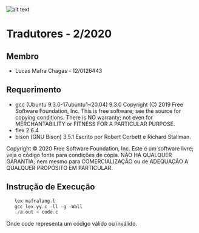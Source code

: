 ![alt text](http://www.unb.br/images/Imagens/logo_unb.png)

# Tradutores - 2/2020

## Membro
* Lucas Mafra Chagas - 12/0126443

## Requerimento
* gcc (Ubuntu 9.3.0-17ubuntu1~20.04) 9.3.0
Copyright (C) 2019 Free Software Foundation, Inc.
This is free software; see the source for copying conditions.  There is NO
warranty; not even for MERCHANTABILITY or FITNESS FOR A PARTICULAR PURPOSE.
* flex 2.6.4
* bison (GNU Bison) 3.5.1
Escrito por Robert Corbett e Richard Stallman.

Copyright © 2020 Free Software Foundation, Inc.
Este é um software livre; veja o código fonte para condições de cópia.
NÃO HÁ QUALQUER GARANTIA; nem mesmo para COMERCIALIZAÇÃO ou de ADEQUAÇÃO A
QUALQUER PROPÓSITO EM PARTICULAR.


## Instrução de Execução

```c
   lex mafralang.l
   gcc lex.yy.c -ll -g -Wall
   ./a.out < code.c
```
Onde code representa um código válido ou inválido.
